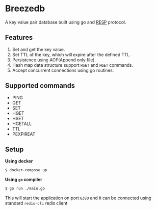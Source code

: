 # Breezedb
A key value pair database built using go and [RESP](https://redis.io/docs/reference/protocol-spec/) protocol.

## Features
1. Set and get the key value.
2. Set TTL of the key, which will expire after the defined TTL.
3. Persistence using AOF(Append only file).
4. Hash map data structure support `HSET` and `HGET` commands.
5. Accept concurrent connections using go routines.

## Supported commands
- PING    
- GET     
- SET     
- HGET    
- HSET    
- HGETALL 
- TTL     
- PEXPIREAT

## Setup
**Using docker**
```bash
$ docker-compose up
```
**Using `go` compiler**
```bash
$ go run ./main.go
```

This will start the application on port `6380` and it can be connected using standard `redis-cli` redis client
